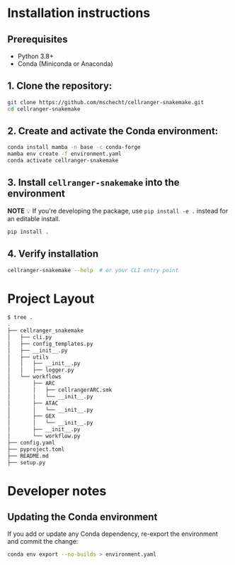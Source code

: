 # Installation instructions

## Prerequisites

- Python 3.8+
- Conda (Miniconda or Anaconda)

## 1. Clone the repository:
```bash
git clone https://github.com/mschecht/cellranger-snakemake.git
cd cellranger-snakemake
```

## 2. Create and activate the Conda environment:
```bash
conda install mamba -n base -c conda-forge
mamba env create -f environment.yaml
conda activate cellranger-snakemake
```

## 3. Install `cellranger-snakemake` into the environment

**NOTE** 💡 If you're developing the package, use `pip install -e .` instead for an editable install.

```bash
pip install .
```

## 4. Verify installation
```bash
cellranger-snakemake --help  # or your CLI entry point
```

# Project Layout

```bash
$ tree .
.
├── cellranger_snakemake
│   ├── cli.py
│   ├── config_templates.py
│   ├── __init__.py
│   ├── utils
│   │   ├── __init__.py
│   │   ├── logger.py
│   └── workflows
│       ├── ARC
│       │   ├── cellrangerARC.smk
│       │   └── __init__.py
│       ├── ATAC
│       │   └── __init__.py
│       ├── GEX
│       │   └── __init__.py
│       ├── __init__.py
│       └── workflow.py
├── config.yaml
├── pyproject.toml
├── README.md
├── setup.py
```

# Developer notes

## Updating the Conda environment

If you add or update any Conda dependency, re-export the environment and commit the change:
```bash
conda env export --no-builds > environment.yaml
```

